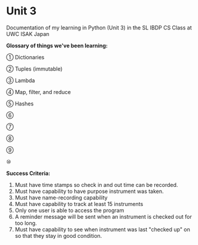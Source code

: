 Unit 3 
======

Documentation of my learning in Python (Unit 3) in the SL IBDP CS Class at UWC ISAK Japan 

**Glossary of things we've been learning:**

① Dictionaries

② Tuples (immutable) 

③ Lambda 

④ Map, filter, and reduce

⑤ Hashes

⑥

⑦

⑧

⑨

⑩

**Success Criteria:**

1. Must have time stamps so check in and out time can be recorded.
2. Must have capability to have purpose instrument was taken.
3. Must have name-recording capability 
4. Must have capability to track at least 15 instruments
5. Only one user is able to access the program
6. A reminder message will be sent when an instrument is checked out for too long. 
7. Must have capability to see when instrument was last "checked up" on so that they stay in good condition. 
